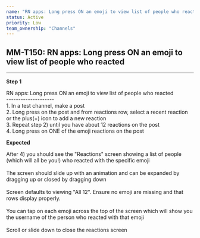 ```yaml
---
name: "RN apps: Long press ON an emoji to view list of people who reacted"
status: Active
priority: Low
team_ownership: "Channels"
---
```


## MM-T150: RN apps: Long press ON an emoji to view list of people who reacted

---

**Step 1**

RN apps: Long press ON an emoji to view list of people who reacted\
\--------------------\
1\. In a test channel, make a post\
2\. Long press on the post and from reactions row, select a recent reaction or the plus(+) icon to add a new reaction\
3\. Repeat step 2) until you have about 12 reactions on the post\
4\. Long press on ONE of the emoji reactions on the post

**Expected**

After 4) you should see the "Reactions" screen showing a list of people (which will all be you!) who reacted with the specific emoji\
\
The screen should slide up with an animation and can be expanded by dragging up or closed by dragging down\
\
Screen defaults to viewing "All 12". Ensure no emoji are missing and that rows display properly.\
\
You can tap on each emoji across the top of the screen which will show you the username of the person who reacted with that emoji\
\
Scroll or slide down to close the reactions screen
